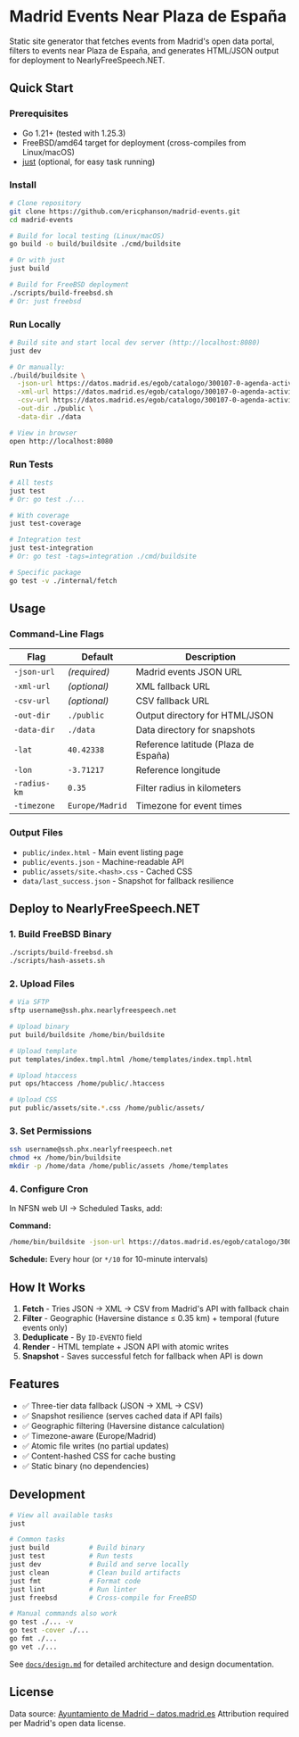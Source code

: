 # Madrid Events Near Plaza de España

Static site generator that fetches events from Madrid's open data portal, filters to events near Plaza de España, and generates HTML/JSON output for deployment to NearlyFreeSpeech.NET.

## Quick Start

### Prerequisites

- Go 1.21+ (tested with 1.25.3)
- FreeBSD/amd64 target for deployment (cross-compiles from Linux/macOS)
- [just](https://github.com/casey/just) (optional, for easy task running)

### Install

```bash
# Clone repository
git clone https://github.com/ericphanson/madrid-events.git
cd madrid-events

# Build for local testing (Linux/macOS)
go build -o build/buildsite ./cmd/buildsite

# Or with just
just build

# Build for FreeBSD deployment
./scripts/build-freebsd.sh
# Or: just freebsd
```

### Run Locally

```bash
# Build site and start local dev server (http://localhost:8080)
just dev

# Or manually:
./build/buildsite \
  -json-url https://datos.madrid.es/egob/catalogo/300107-0-agenda-actividades-eventos.json \
  -xml-url https://datos.madrid.es/egob/catalogo/300107-0-agenda-actividades-eventos.xml \
  -csv-url https://datos.madrid.es/egob/catalogo/300107-0-agenda-actividades-eventos.csv \
  -out-dir ./public \
  -data-dir ./data

# View in browser
open http://localhost:8080
```

### Run Tests

```bash
# All tests
just test
# Or: go test ./...

# With coverage
just test-coverage

# Integration test
just test-integration
# Or: go test -tags=integration ./cmd/buildsite

# Specific package
go test -v ./internal/fetch
```

## Usage

### Command-Line Flags

| Flag | Default | Description |
|------|---------|-------------|
| `-json-url` | *(required)* | Madrid events JSON URL |
| `-xml-url` | *(optional)* | XML fallback URL |
| `-csv-url` | *(optional)* | CSV fallback URL |
| `-out-dir` | `./public` | Output directory for HTML/JSON |
| `-data-dir` | `./data` | Data directory for snapshots |
| `-lat` | `40.42338` | Reference latitude (Plaza de España) |
| `-lon` | `-3.71217` | Reference longitude |
| `-radius-km` | `0.35` | Filter radius in kilometers |
| `-timezone` | `Europe/Madrid` | Timezone for event times |

### Output Files

- `public/index.html` - Main event listing page
- `public/events.json` - Machine-readable API
- `public/assets/site.<hash>.css` - Cached CSS
- `data/last_success.json` - Snapshot for fallback resilience

## Deploy to NearlyFreeSpeech.NET

### 1. Build FreeBSD Binary

```bash
./scripts/build-freebsd.sh
./scripts/hash-assets.sh
```

### 2. Upload Files

```bash
# Via SFTP
sftp username@ssh.phx.nearlyfreespeech.net

# Upload binary
put build/buildsite /home/bin/buildsite

# Upload template
put templates/index.tmpl.html /home/templates/index.tmpl.html

# Upload htaccess
put ops/htaccess /home/public/.htaccess

# Upload CSS
put public/assets/site.*.css /home/public/assets/
```

### 3. Set Permissions

```bash
ssh username@ssh.phx.nearlyfreespeech.net
chmod +x /home/bin/buildsite
mkdir -p /home/data /home/public/assets /home/templates
```

### 4. Configure Cron

In NFSN web UI → Scheduled Tasks, add:

**Command:**
```bash
/home/bin/buildsite -json-url https://datos.madrid.es/egob/catalogo/300107-0-agenda-actividades-eventos.json -xml-url https://datos.madrid.es/egob/catalogo/300107-0-agenda-actividades-eventos.xml -csv-url https://datos.madrid.es/egob/catalogo/300107-0-agenda-actividades-eventos.csv -out-dir /home/public -data-dir /home/data -lat 40.42338 -lon -3.71217 -radius-km 0.35 -timezone Europe/Madrid
```

**Schedule:** Every hour (or `*/10` for 10-minute intervals)

## How It Works

1. **Fetch** - Tries JSON → XML → CSV from Madrid's API with fallback chain
2. **Filter** - Geographic (Haversine distance ≤ 0.35 km) + temporal (future events only)
3. **Deduplicate** - By `ID-EVENTO` field
4. **Render** - HTML template + JSON API with atomic writes
5. **Snapshot** - Saves successful fetch for fallback when API is down

## Features

- ✅ Three-tier data fallback (JSON → XML → CSV)
- ✅ Snapshot resilience (serves cached data if API fails)
- ✅ Geographic filtering (Haversine distance calculation)
- ✅ Timezone-aware (Europe/Madrid)
- ✅ Atomic file writes (no partial updates)
- ✅ Content-hashed CSS for cache busting
- ✅ Static binary (no dependencies)

## Development

```bash
# View all available tasks
just

# Common tasks
just build          # Build binary
just test           # Run tests
just dev            # Build and serve locally
just clean          # Clean build artifacts
just fmt            # Format code
just lint           # Run linter
just freebsd        # Cross-compile for FreeBSD

# Manual commands also work
go test ./... -v
go test -cover ./...
go fmt ./...
go vet ./...
```

See [`docs/design.md`](docs/design.md) for detailed architecture and design documentation.

## License

Data source: [Ayuntamiento de Madrid – datos.madrid.es](https://datos.madrid.es)
Attribution required per Madrid's open data license.
